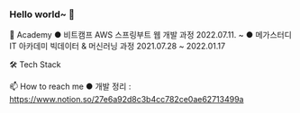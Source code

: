 ### Hello world~ 👋

🌱 Academy
● 비트캠프 AWS 스프링부트 웹 개발 과정 2022.07.11. ~ 
● 메가스터디 IT 아카데미 빅데이터 & 머신러닝 과정 2021.07.28 ~ 2022.01.17

🛠 Tech Stack


📫 How to reach me
● 개발 정리 : https://www.notion.so/27e6a92d8c3b4cc782ce0ae62713499a

<!--
**Chan0226/Chan0226** is a ✨ _special_ ✨ repository because its `README.md` (this file) appears on your GitHub profile.

Here are some ideas to get you started:


- 🔭 I’m currently working on ...
- 🌱 I’m currently learning ...
- 👯 I’m looking to collaborate on ...
- 🤔 I’m looking for help with ...
- 💬 Ask me about ...
- 📫 How to reach me: ...
- 😄 Pronouns: ...
- ⚡ Fun fact: ...
-->
